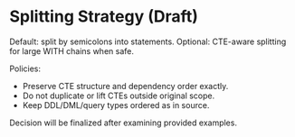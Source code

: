 # Splitting Strategy (Draft)

Default: split by semicolons into statements.
Optional: CTE-aware splitting for large WITH chains when safe.

Policies:
- Preserve CTE structure and dependency order exactly.
- Do not duplicate or lift CTEs outside original scope.
- Keep DDL/DML/query types ordered as in source.

Decision will be finalized after examining provided examples.
